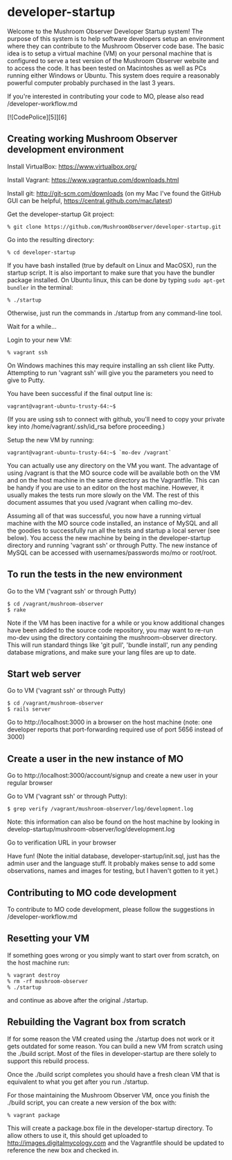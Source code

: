 developer-startup
=================

Welcome to the Mushroom Observer Developer Startup system!  The
purpose of this system is to help software developers setup an
environment where they can contribute to the Mushroom Observer code
base.  The basic idea is to setup a virtual machine (VM) on your
personal machine that is configured to serve a test version of the
Mushroom Observer website and to access the code.  It has been tested
on Macintoshes as well as PCs running either Windows or Ubuntu.  This
system does require a reasonably powerful computer probably purchased
in the last 3 years.

If you're interested in contributing your code to MO, please also read
/developer-workflow.md

[![CodePolice][5]][6]

Creating working Mushroom Observer development environment
--------------------------
Install VirtualBox: https://www.virtualbox.org/

Install Vagrant: https://www.vagrantup.com/downloads.html

Install git: http://git-scm.com/downloads (on my Mac I've found the
GitHub GUI can be helpful, https://central.github.com/mac/latest)

Get the developer-startup Git project:

    % git clone https://github.com/MushroomObserver/developer-startup.git

Go into the resulting directory:

    % cd developer-startup

If you have bash installed (true by default on Linux and MacOSX),
run the startup script.  It is also important to make sure that you have the bundler package installed.
On Ubuntu linux, this can be done by typing ```sudo apt-get bundler``` in the terminal:

    % ./startup

Otherwise, just run the commands in ./startup from any command-line tool.

Wait for a while...

Login to your new VM:

    % vagrant ssh

On Windows machines this may require installing an ssh client like
Putty.  Attempting to run 'vagrant ssh' will give you the parameters
you need to give to Putty.

You have been successful if the final output line is:

    vagrant@vagrant-ubuntu-trusty-64:~$

(If you are using ssh to connect with github, you'll need to copy your
private key into /home/vagrant/.ssh/id_rsa before proceeding.)

Setup the new VM by running:

    vagrant@vagrant-ubuntu-trusty-64:~$ `mo-dev /vagrant`

You can actually use any directory on the VM you want.  The advantage of
using /vagrant is that the MO source code will be available both on the
VM and on the host machine in the same directory as the Vagrantfile.
This can be handy if you are use to an editor on the host machine.
However, it usually makes the tests run more slowly on the VM.  The rest
of this document assumes that you used /vagrant when calling mo-dev.

Assuming all of that was successful, you now have a running virtual
machine with the MO source code installed, an instance of MySQL and
all the goodies to successfully run all the tests and startup a local
server (see below).  You access the new machine by being in the
developer-startup directory and running 'vagrant ssh' or through
Putty.  The new instance of MySQL can be accessed with
usernames/passwords mo/mo or root/root.

To run the tests in the new environment
---------------------------------------
Go to the VM ('vagrant ssh' or through Putty)

    $ cd /vagrant/mushroom-observer
    $ rake

Note if the VM has been inactive for a while or you know additional
changes have been added to the source code repository, you may want
to re-run mo-dev using the directory containing the mushroom-observer
directory.  This will run standard things like 'git pull',
'bundle install', run any pending database migrations, and make sure
your lang files are up to date.

Start web server
----------------
Go to VM ('vagrant ssh' or through Putty)

    $ cd /vagrant/mushroom-observer
    $ rails server

Go to http://localhost:3000 in a browser on the host machine (note:
one developer reports that port-forwarding required use of port 5656
instead of 3000)

Create a user in the new instance of MO
---------------------------------------
Go to http://localhost:3000/account/signup and create a new user in
your regular browser

Go to VM ('vagrant ssh' or through Putty):

    $ grep verify /vagrant/mushroom-observer/log/development.log

Note: this information can also be found on the host machine by
looking in develop-startup/mushroom-observer/log/development.log

Go to verification URL in your browser

Have fun!  (Note the initial database, developer-startup/init.sql,
just has the admin user and the language stuff.  It probably makes
sense to add some observations, names and images for testing, but I
haven't gotten to it yet.)

Contributing to MO code development
-----------------------------------
To contribute to MO code development, please follow the suggestions in
/developer-workflow.md

Resetting your VM
-----------------
If something goes wrong or you simply want to start over from scratch,
on the host machine run:

    % vagrant destroy
    % rm -rf mushroom-observer
    % ./startup

and continue as above after the original ./startup.

Rebuilding the Vagrant box from scratch
---------------------------------------
If for some reason the VM created using the ./startup does not work or
it gets outdated for some reason.  You can build a new VM from scratch
using the ./build script.  Most of the files in developer-startup are
there solely to support this rebuild process.

Once the ./build script completes you should have a fresh clean VM
that is equivalent to what you get after you run ./startup.

For those maintaining the Mushroom Observer VM, once you finish the
./build script, you can create a new version of the box with:

    % vagrant package

This will create a package.box file in the developer-startup
directory.  To allow others to use it, this should get uploaded
to http://images.digitalmycology.com and the Vagrantfile should
be updated to reference the new box and checked in.
